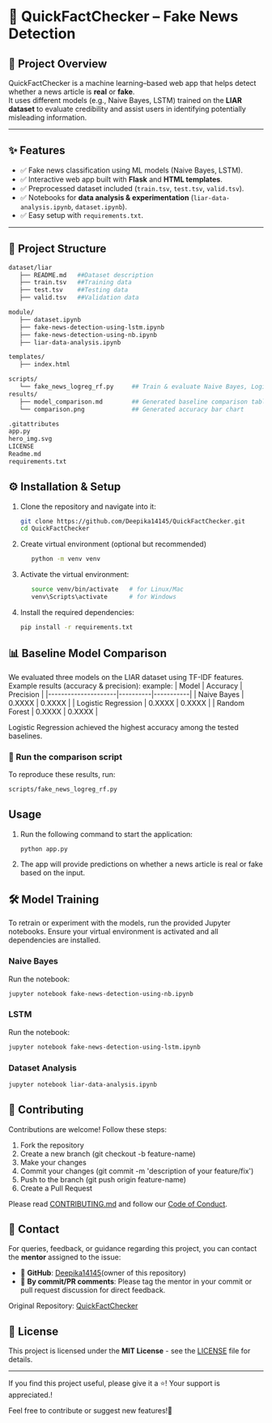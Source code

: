 # 📰 QuickFactChecker – Fake News Detection

## 📌 Project Overview
QuickFactChecker is a machine learning–based web app that helps detect whether a news article is **real** or **fake**.  
It uses different models (e.g., Naive Bayes, LSTM) trained on the **LIAR dataset** to evaluate credibility and assist users in identifying potentially misleading information.  

---

## ✨ Features
- ✅ Fake news classification using ML models (Naive Bayes, LSTM).  
- ✅ Interactive web app built with **Flask** and **HTML templates**.  
- ✅ Preprocessed dataset included (`train.tsv`, `test.tsv`, `valid.tsv`).  
- ✅ Notebooks for **data analysis & experimentation** (`liar-data-analysis.ipynb`, `dataset.ipynb`).  
- ✅ Easy setup with `requirements.txt`.  

---

## 📂 Project Structure
```bash
dataset/liar
   ├── README.md   ##Dataset description
   ├── train.tsv   ##Training data
   ├── test.tsv    ##Testing data
   ├── valid.tsv   ##Validation data

module/
   ├── dataset.ipynb
   ├── fake-news-detection-using-lstm.ipynb
   ├── fake-news-detection-using-nb.ipynb
   ├── liar-data-analysis.ipynb

templates/
   ├── index.html

scripts/
   └── fake_news_logreg_rf.py     ## Train & evaluate Naive Bayes, Logistic Regression, Random Forest
results/
   ├── model_comparison.md        ## Generated baseline comparison table (markdown)
   └── comparison.png             ## Generated accuracy bar chart

.gitattributes
app.py
hero_img.svg
LICENSE
Readme.md
requirements.txt
```

## ⚙️ Installation & Setup

1. Clone the repository and navigate into it:
   ```bash
   git clone https://github.com/Deepika14145/QuickFactChecker.git
   cd QuickFactChecker
   ```
2. Create virtual environment (optional but recommended)
   ```bash
      python -m venv venv
3. Activate the virtual environment:
   ```bash
      source venv/bin/activate   # for Linux/Mac
      venv\Scripts\activate      # for Windows
   ```

4. Install the required dependencies:
   ```bash
   pip install -r requirements.txt
   ```

## 📊 Baseline Model Comparison

We evaluated three models on the LIAR dataset using TF-IDF features. Example results (accuracy & precision):
example:
| Model               | Accuracy | Precision |
|---------------------|----------|-----------|
| Naive Bayes         | 0.XXXX   | 0.XXXX    |
| Logistic Regression | 0.XXXX   | 0.XXXX    |
| Random Forest       | 0.XXXX   | 0.XXXX    |

Logistic Regression achieved the highest accuracy among the tested baselines.
### 🔧 Run the comparison script
To reproduce these results, run:
```bash
scripts/fake_news_logreg_rf.py
```

## Usage

1. Run the following command to start the application:
   ```bash
   python app.py
   ```

2. The app will provide predictions on whether a news article is real or fake based on the input.
   
## 🛠️ Model Training
To retrain or experiment with the models, run the provided Jupyter notebooks. Ensure your virtual environment is activated and all dependencies are installed.
### Naive Bayes
Run the notebook:
 ```bash
jupyter notebook fake-news-detection-using-nb.ipynb
 ```

### LSTM
Run the notebook:
 ```bash
jupyter notebook fake-news-detection-using-lstm.ipynb
 ```

### Dataset Analysis
```bash
jupyter notebook liar-data-analysis.ipynb
 ```
## 🤝 Contributing

Contributions are welcome! Follow these steps:

1. Fork the repository
2. Create a new branch (git checkout -b feature-name)
3. Make your changes
4. Commit your changes (git commit -m 'description of your feature/fix')
5. Push to the branch  (git push origin feature-name)
6. Create a Pull Request

Please read [CONTRIBUTING.md](CONTRIBUTING.md) and follow our [Code of Conduct](CODE_OF_CONDUCT.md).

## 📧 Contact  

For queries, feedback, or guidance regarding this project, you can contact the **mentor** assigned to the issue:  

- 📩 **GitHub**: [Deepika14145](https://github.com/Deepika14145)(owner of this repository)
- 💬 **By commit/PR comments**: Please tag the mentor in your commit or pull request discussion for direct feedback.  
 
Original Repository: [QuickFactChecker](https://github.com/Deepika14145/QuickFactChecker.git)  



## 📄 **License**
This project is licensed under the **MIT License** - see the [LICENSE](LICENSE) file for details.

--- 

If you find this project useful, please give it a ⭐️! Your support is appreciated.!

Feel free to contribute or suggest new features!🙏
